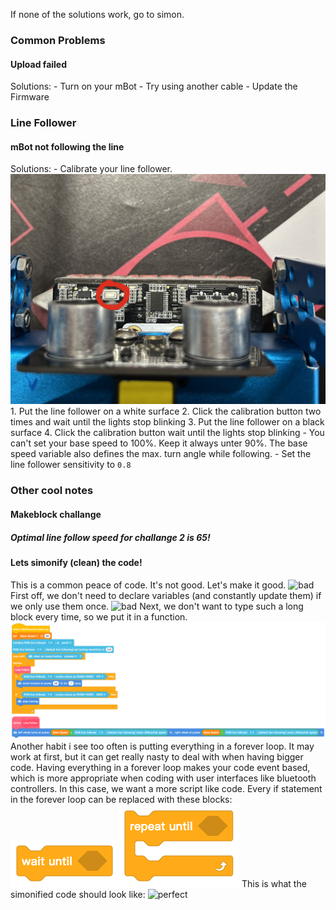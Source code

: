 If none of the solutions work, go to simon.

### Common Problems

#### Upload failed

Solutions:
	- Turn on your mBot
	- Try using another cable
	- Update the Firmware

### Line Follower

#### mBot not following the line

Solutions:
	- Calibrate your line follower. ![calibration button](attachments/button.jpeg) 1. Put the line follower on a white surface 
	   2. Click the calibration button two times and wait until the lights stop blinking
	   3. Put the line follower on a black surface
	   4. Click the calibration button wait until the lights stop blinking
	- You can't set your base speed to 100%. Keep it always unter 90%. The base speed variable also defines the max. turn angle while following.
	- Set the line follower sensitivity to `0.8`

### Other cool notes

#### Makeblock challange

##### Optimal line follow speed for challange 2 is 65!



#### Lets simonify (clean) the code!

This is a common peace of code. It's not good. Let's make it good.
![bad](bad2.png) First off, we don't need to declare variables (and constantly update them) if we only use them once.
![bad](bad.png) 
Next, we don't want to type such a long block every time, so we put it in a function.
![better](attachments/better.png) Another habit i see too often is putting everything in a forever loop. It may work at first, but it can get really nasty to deal with when having bigger code.
Having everything in a forever loop makes your code event based, which is more appropriate when coding with user interfaces like bluetooth controllers. In this case, we want a more script like code. Every if statement in the forever loop can be replaced with these blocks: 
![wait](attachments/waituntil.png)![repeat](/attachments/repeatuntil.png)
This is what the simonified code should look like:
![perfect](perfect.png)



